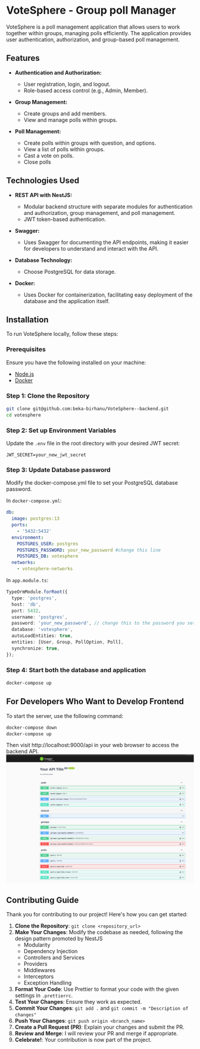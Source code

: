 # VoteSphere - Group poll Manager

VoteSphere is a poll management application that allows users to work together within groups, managing polls efficiently. The application provides user authentication, authorization, and group-based poll management.

## Features

- **Authentication and Authorization:**

  - User registration, login, and logout.
  - Role-based access control (e.g., Admin, Member).

- **Group Management:**

  - Create groups and add members.
  - View and manage polls within groups.

- **Poll Management:**

  - Create polls within groups with question, and options.
  - View a list of polls within groups.
  - Cast a vote on polls.
  - Close polls

## Technologies Used

- **REST API with NestJS:**

  - Modular backend structure with separate modules for authentication and authorization, group management, and poll management.
  - JWT token-based authentication.

- **Swagger:**

  - Uses Swagger for documenting the API endpoints, making it easier for developers to understand and interact with the API.

- **Database Technology:**

  - Choose PostgreSQL for data storage.

- **Docker:**

  - Uses Docker for containerization, facilitating easy deployment of the database and the application itself.

## Installation

To run VoteSphere locally, follow these steps:

### Prerequisites

Ensure you have the following installed on your machine:

- [Node.js](https://nodejs.org/)
- [Docker](https://www.docker.com/)

### Step 1: Clone the Repository

```bash
git clone git@github.com:beka-birhanu/VoteSphere--backend.git
cd votesphere
```

### Step 2: Set up Environment Variables

Update the `.env` file in the root directory with your desired JWT secret:

```plain-text
JWT_SECRET=your_new_jwt_secret
```

### Step 3: Update Database password

Modify the docker-compose.yml file to set your PostgreSQL database password.

In `docker-compose.yml`:

```yml
db:
  image: postgres:13
  ports:
    - '5432:5432'
  environment:
    POSTGRES_USER: postgres
    POSTGRES_PASSWORD: your_new_password #change this line
    POSTGRES_DB: votesphere
  networks:
    - votesphere-networks
```

In `app.module.ts`:

```ts
TypeOrmModule.forRoot({
  type: 'postgres',
  host: 'db',
  port: 5432,
  username: 'postgres',
  password: 'your_new_password', // change this to the password you set in docker-compose.yml
  database: 'votesphere',
  autoLoadEntities: true,
  entities: [User, Group, PollOption, Poll],
  synchronize: true,
});
```

### Step 4: Start both the database and application

```bash
docker-compose up
```

## For Developers Who Want to Develop Frontend

To start the server, use the following command:

```bash
docker-compose down
docker-compose up
```

Then visit http://localhost:9000/api in your web browser to access the backend API.
![API docs](./screenshot/api-docs.png)

## Contributing Guide

Thank you for contributing to our project! Here's how you can get started:

1. **Clone the Repository**: `git clone <repository_url>`
2. **Make Your Changes**: Modify the codebase as needed, following the design pattern promoted by NestJS
   - Modularity
   - Dependency Injection
   - Controllers and Services
   - Providers
   - Middlewares
   - Interceptors
   - Exception Handling
3. **Format Your Code**: Use Prettier to format your code with the given settings in `.prettierrc`.
4. **Test Your Changes**: Ensure they work as expected.
5. **Commit Your Changes**: `git add .` and `git commit -m "Description of changes"`
6. **Push Your Changes**: `git push origin <branch_name>`
7. **Create a Pull Request (PR)**: Explain your changes and submit the PR.
8. **Review and Merge**: I will review your PR and merge if appropriate.
9. **Celebrate!**: Your contribution is now part of the project.
